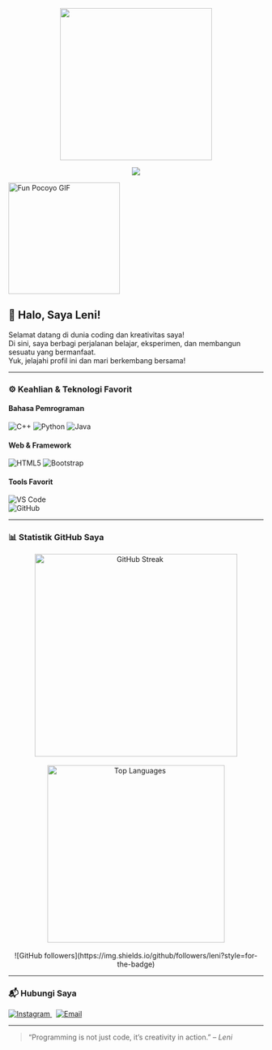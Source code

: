 <p align="center">
  <img src="https://media0.giphy.com/media/v1.Y2lkPTc5MGI3NjExbmJxOWRmdGg1MWFocmY2MW1xNmd2OWdhbWVqeTV1MnAxeWpnbHk1dCZlcD12MV9pbnRlcm5hbF9naWZfYnlfaWQmY3Q9Zw/daDATIJ2rNn86I3uBr/giphy.gif" width="300"/>
</p>

<p align="center">
  <img src="https://readme-typing-svg.herokuapp.com?color=00ADEF&center=true&vCenter=true&lines=%F0%9F%8C%9F+Welcome+to+My+GitHub+Profile!+%F0%9F%8C%9F;Hello!+I'm+Leny!;Let's+learn+and+grow+together!+%F0%9F%9A%80" />
</p>


<p align="left">
  <img src="https://media.tenor.com/W1r60JzRIvQAAAAC/pocoyo.gif" width="220" alt="Fun Pocoyo GIF"/>
</p>

## 👋 Halo, Saya Leni!

Selamat datang di dunia coding dan kreativitas saya!  
Di sini, saya berbagi perjalanan belajar, eksperimen, dan membangun sesuatu yang bermanfaat.  
Yuk, jelajahi profil ini dan mari berkembang bersama!

---

### ⚙️ Keahlian & Teknologi Favorit

#### Bahasa Pemrograman  
![C++](https://img.shields.io/badge/C++-00599C?style=for-the-badge&logo=c%2b%2b&logoColor=white) 
![Python](https://img.shields.io/badge/Python-3776AB?style=for-the-badge&logo=python&logoColor=white) 
![Java](https://img.shields.io/badge/Java-ED8B00?style=for-the-badge&logo=java&logoColor=white)

#### Web & Framework  
![HTML5](https://img.shields.io/badge/HTML5-E34F26?style=for-the-badge&logo=html5&logoColor=white) 
![Bootstrap](https://img.shields.io/badge/Bootstrap-7952B3?style=for-the-badge&logo=bootstrap&logoColor=white)

#### Tools Favorit  
![VS Code](https://img.shields.io/badge/VS%20Code-007ACC?style=for-the-badge&logo=visual-studio-code&logoColor=white)  
![GitHub](https://img.shields.io/badge/GitHub-181717?style=for-the-badge&logo=github&logoColor=white)  

---

### 📊 Statistik GitHub Saya

<div align="center">
  <img src="https://github-readme-streak-stats.herokuapp.com/?user=leni&theme=radical" alt="GitHub Streak" width="400" />
  <br/><br/>
  <img src="https://github-readme-stats.vercel.app/api/top-langs/?username=leni&layout=compact&theme=radical" alt="Top Languages" width="350"/>
  <br/><br/>
  ![GitHub followers](https://img.shields.io/github/followers/leni?style=for-the-badge)
</div>

---

### 📬 Hubungi Saya

<p>
  <a href="https://instagram.com/lenirmdh" target="_blank">
    <img alt="Instagram" src="https://img.shields.io/badge/Instagram-%23E4405F?style=for-the-badge&logo=instagram&logoColor=white" />
  </a>
  &nbsp;
  <a href="mailto:setiawan.lenyramadhani@gmail.com" target="_blank">
    <img alt="Email" src="https://img.shields.io/badge/Gmail-D14836?style=for-the-badge&logo=gmail&logoColor=white" />
  </a>
</p>

---

> “Programming is not just code, it’s creativity in action.” – *Leni*


